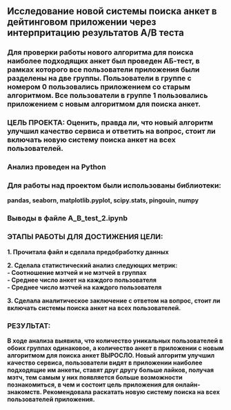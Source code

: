 ## Исследование новой системы поиска анкет в дейтинговом приложении через интерпритацию результатов А/B теста

###  Для проверки работы нового алгоритма для поиска наиболее подходящих анкет был проведен АБ-тест, в рамках которого все пользователи приложения были разделены на две группы. Пользователи в группе с номером 0 пользовались приложением со старым алгоритмом. Все пользователи в группе 1 пользовались приложением с новым алгоритмом для поиска анкет.

### ЦЕЛЬ ПРОЕКТА: Оценить, правда ли, что новый алгоритм улучшил качество сервиса и ответить на вопрос, стоит ли включать новую систему поиска анкет на всех пользователей.

### Анализ проведен на Python  
### Для работы над проектом были использованы библиотеки:  
**pandas, seaborn, matplotlib.pyplot, scipy.stats, pingouin, numpy**  
### Выводы в файле A_B_test_2.ipynb  

### ЭТАПЫ РАБОТЫ ДЛЯ ДОСТИЖЕНИЯ ЦЕЛИ:

**1. Прочитала файл и сделала предобработку данных** 

**2. Сделала статистический анализ следующих метрик:**  
**- Соотношение мэтчей и не мэтчей в группах**  
**- Среднее число анкет на каждого пользователя**  
**- Среднее число мэтчей на каждого пользователя**  

**3. Сделала аналитическое заключение с ответом на вопрос, стоит ли включать системы поиска анкет на всех пользователей.**  

### РЕЗУЛЬТАТ:

**В ходе анализа выявила, что количество уникальных пользователей в обоих группах одинаковое, a количество анкет в приложении с новым алгоритмом для поиска анкет ВЫРОСЛО. Новый алгоритм улучшил качество сервиса, пользователи видят в приложении наиболее подходящие им анкеты, ставят друг другу больше лайков, получая мэтч, тем самым у них появляется больше возможности познакомиться, в чем и состоит цель приложения для онлайн-знакомств. Рекомендовала раскатать новую систему поиска на всех пользователей приложения.**



